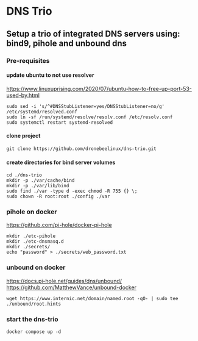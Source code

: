 # DNS Trio
## Setup a trio of integrated DNS servers using: bind9, pihole and unbound dns
### Pre-requisites
#### update ubuntu to not use resolver
https://www.linuxuprising.com/2020/07/ubuntu-how-to-free-up-port-53-used-by.html
```
sudo sed -i 's/^#DNSStubListener=yes/DNSStubListener=no/g' /etc/systemd/resolved.conf
sudo ln -sf /run/systemd/resolve/resolv.conf /etc/resolv.conf
sudo systemctl restart systemd-resolved
```
#### clone project
```
git clone https://github.com/dronebeelinux/dns-trio.git
```
#### create directories for bind server volumes
```
cd ./dns-trio
mkdir -p ./var/cache/bind
mkdir -p ./var/lib/bind
sudo find ./var -type d -exec chmod -R 755 {} \;
sudo chown -R root:root ./config ./var
```
### pihole on docker
https://github.com/pi-hole/docker-pi-hole
```
mkdir ./etc-pihole
mkdir ./etc-dnsmasq.d
mkdir ./secrets/
echo "password" > ./secrets/web_password.txt
```
### unbound on docker
https://docs.pi-hole.net/guides/dns/unbound/
https://github.com/MatthewVance/unbound-docker
```
wget https://www.internic.net/domain/named.root -qO- | sudo tee ./unbound/root.hints
```
### start the dns-trio
```
docker compose up -d
```